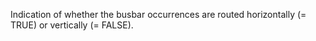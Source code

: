 ﻿Indication of whether the busbar occurrences are routed horizontally (= TRUE) or vertically (= FALSE).